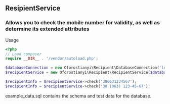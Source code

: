 ## ResipientService
### Allows you to check the mobile number for validity, as well as determine its extended attributes
Usage
```php
<?php
// Load composer
require __DIR__ . '/vendor/autoload.php';

$databaseConnection = new Oforostianyi\Recipient\DatabaseConnection('localhost', 'username', 'password', 'database');
$recipientService = new Oforostianyi\Recipient\RecipientService($databaseConnection);

$recipientInfo = $recipientService->check('380631234567');
$recipientInfo = $recipientService->check('38 (063) 123-45-67');
```

example_data.sql contains the schema and test data for the database.